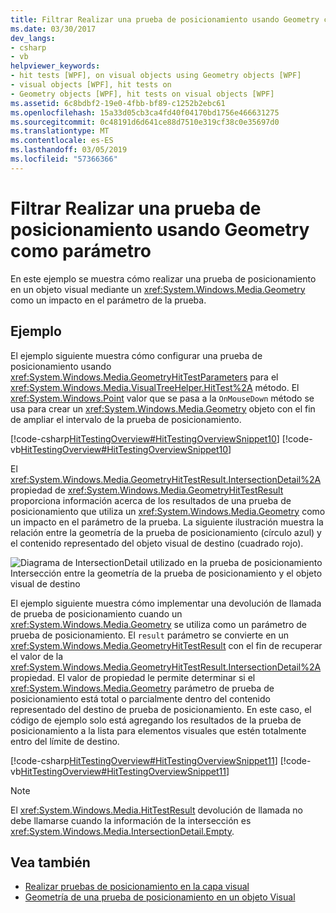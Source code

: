 ```yaml
---
title: Filtrar Realizar una prueba de posicionamiento usando Geometry como parámetro
ms.date: 03/30/2017
dev_langs:
- csharp
- vb
helpviewer_keywords:
- hit tests [WPF], on visual objects using Geometry objects [WPF]
- visual objects [WPF], hit tests on
- Geometry objects [WPF], hit tests on visual objects [WPF]
ms.assetid: 6c8bdbf2-19e0-4fbb-bf89-c1252b2ebc61
ms.openlocfilehash: 15a33d05cb3ca4fd40f04170bd1756e466631275
ms.sourcegitcommit: 0c48191d6d641ce88d7510e319cf38c0e35697d0
ms.translationtype: MT
ms.contentlocale: es-ES
ms.lasthandoff: 03/05/2019
ms.locfileid: "57366366"
---
```

# <a name="how-to-hit-test-using-geometry-as-a-parameter"></a>Filtrar Realizar una prueba de posicionamiento usando Geometry como parámetro
En este ejemplo se muestra cómo realizar una prueba de posicionamiento en un objeto visual mediante un <xref:System.Windows.Media.Geometry> como un impacto en el parámetro de la prueba.  
  
## <a name="example"></a>Ejemplo  
 El ejemplo siguiente muestra cómo configurar una prueba de posicionamiento usando <xref:System.Windows.Media.GeometryHitTestParameters> para el <xref:System.Windows.Media.VisualTreeHelper.HitTest%2A> método. El <xref:System.Windows.Point> valor que se pasa a la `OnMouseDown` método se usa para crear un <xref:System.Windows.Media.Geometry> objeto con el fin de ampliar el intervalo de la prueba de posicionamiento.  
  
 [!code-csharp[HitTestingOverview#HitTestingOverviewSnippet10](~/samples/snippets/csharp/VS_Snippets_Wpf/HitTestingOverview/CSharp/GeometryHitTest.cs#hittestingoverviewsnippet10)]
 [!code-vb[HitTestingOverview#HitTestingOverviewSnippet10](~/samples/snippets/visualbasic/VS_Snippets_Wpf/HitTestingOverview/visualbasic/geometryhittest.vb#hittestingoverviewsnippet10)]  
  
 El <xref:System.Windows.Media.GeometryHitTestResult.IntersectionDetail%2A> propiedad de <xref:System.Windows.Media.GeometryHitTestResult> proporciona información acerca de los resultados de una prueba de posicionamiento que utiliza un <xref:System.Windows.Media.Geometry> como un impacto en el parámetro de la prueba. La siguiente ilustración muestra la relación entre la geometría de la prueba de posicionamiento (círculo azul) y el contenido representado del objeto visual de destino (cuadrado rojo).  
  
 ![Diagrama de IntersectionDetail utilizado en la prueba de posicionamiento](./media/intersectiondetail01.png "IntersectionDetail01")  
Intersección entre la geometría de la prueba de posicionamiento y el objeto visual de destino  
  
 El ejemplo siguiente muestra cómo implementar una devolución de llamada de prueba de posicionamiento cuando un <xref:System.Windows.Media.Geometry> se utiliza como un parámetro de prueba de posicionamiento. El `result` parámetro se convierte en un <xref:System.Windows.Media.GeometryHitTestResult> con el fin de recuperar el valor de la <xref:System.Windows.Media.GeometryHitTestResult.IntersectionDetail%2A> propiedad. El valor de propiedad le permite determinar si el <xref:System.Windows.Media.Geometry> parámetro de prueba de posicionamiento está total o parcialmente dentro del contenido representado del destino de prueba de posicionamiento. En este caso, el código de ejemplo solo está agregando los resultados de la prueba de posicionamiento a la lista para elementos visuales que estén totalmente entro del límite de destino.  
  
 [!code-csharp[HitTestingOverview#HitTestingOverviewSnippet11](~/samples/snippets/csharp/VS_Snippets_Wpf/HitTestingOverview/CSharp/GeometryHitTest.cs#hittestingoverviewsnippet11)]
 [!code-vb[HitTestingOverview#HitTestingOverviewSnippet11](~/samples/snippets/visualbasic/VS_Snippets_Wpf/HitTestingOverview/visualbasic/geometryhittest.vb#hittestingoverviewsnippet11)]  
  
> [!NOTE]
>  El <xref:System.Windows.Media.HitTestResult> devolución de llamada no debe llamarse cuando la información de la intersección es <xref:System.Windows.Media.IntersectionDetail.Empty>.  
  
## <a name="see-also"></a>Vea también
- [Realizar pruebas de posicionamiento en la capa visual](hit-testing-in-the-visual-layer.md)
- [Geometría de una prueba de posicionamiento en un objeto Visual](how-to-hit-test-geometry-in-a-visual.md)
